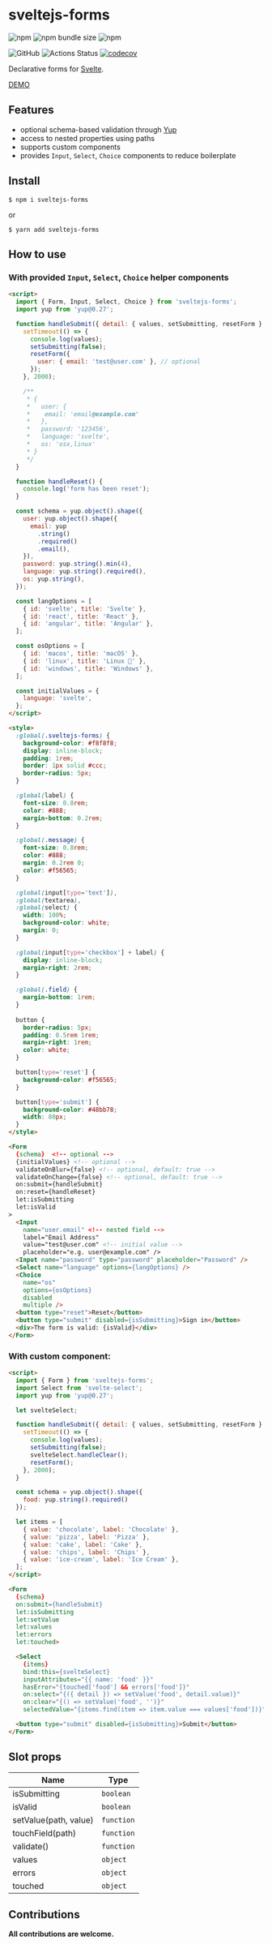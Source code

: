 # sveltejs-forms

![npm](https://img.shields.io/npm/v/sveltejs-forms)
![npm bundle size](https://img.shields.io/bundlephobia/minzip/sveltejs-forms)
![npm](https://img.shields.io/npm/dm/sveltejs-forms)

![GitHub](https://img.shields.io/github/license/mdauner/sveltejs-forms)
![Actions Status](https://github.com/mdauner/sveltejs-forms/workflows/CI/badge.svg)
[![codecov](https://codecov.io/gh/mdauner/sveltejs-forms/branch/master/graph/badge.svg)](https://codecov.io/gh/mdauner/sveltejs-forms)

Declarative forms for [Svelte](https://svelte.dev/).

[DEMO](https://svelte.dev/repl/8e7deaa261364b4f8b2c0caff1982eeb?version=3.23.0)

## Features

- optional schema-based validation through [Yup](https://github.com/jquense/yup)
- access to nested properties using paths
- supports custom components
- provides `Input`, `Select`, `Choice` components to reduce boilerplate

## Install

```shell
$ npm i sveltejs-forms
```

or

```shell
$ yarn add sveltejs-forms
```

## How to use

### With provided `Input`, `Select`, `Choice` helper components

```html
<script>
  import { Form, Input, Select, Choice } from 'sveltejs-forms';
  import yup from 'yup@0.27';

  function handleSubmit({ detail: { values, setSubmitting, resetForm } }) {
    setTimeout(() => {
      console.log(values);
      setSubmitting(false);
      resetForm({
        user: { email: 'test@user.com' }, // optional
      });
    }, 2000);

    /**
     * {
     *   user: {
     *    email: 'email@example.com'
     *   },
     *   password: '123456',
     *   language: 'svelte',
     *   os: 'osx,linux'
     * }
     */
  }

  function handleReset() {
    console.log('form has been reset');
  }

  const schema = yup.object().shape({
    user: yup.object().shape({
      email: yup
        .string()
        .required()
        .email(),
    }),
    password: yup.string().min(4),
    language: yup.string().required(),
    os: yup.string(),
  });

  const langOptions = [
    { id: 'svelte', title: 'Svelte' },
    { id: 'react', title: 'React' },
    { id: 'angular', title: 'Angular' },
  ];

  const osOptions = [
    { id: 'macos', title: 'macOS' },
    { id: 'linux', title: 'Linux 🐧' },
    { id: 'windows', title: 'Windows' },
  ];

  const initialValues = {
    language: 'svelte',
  };
</script>

<style>
  :global(.sveltejs-forms) {
    background-color: #f8f8f8;
    display: inline-block;
    padding: 1rem;
    border: 1px solid #ccc;
    border-radius: 5px;
  }

  :global(label) {
    font-size: 0.8rem;
    color: #888;
    margin-bottom: 0.2rem;
  }

  :global(.message) {
    font-size: 0.8rem;
    color: #888;
    margin: 0.2rem 0;
    color: #f56565;
  }

  :global(input[type='text']),
  :global(textarea),
  :global(select) {
    width: 100%;
    background-color: white;
    margin: 0;
  }

  :global(input[type='checkbox'] + label) {
    display: inline-block;
    margin-right: 2rem;
  }

  :global(.field) {
    margin-bottom: 1rem;
  }
	
  button {
    border-radius: 5px;
    padding: 0.5rem 1rem;
    margin-right: 1rem;
    color: white;
  }

  button[type='reset'] {
    background-color: #f56565;
  }

  button[type='submit'] {
    background-color: #48bb78;
    width: 80px;
  }
</style>

<Form
  {schema}  <!-- optional -->
  {initialValues} <!-- optional -->
  validateOnBlur={false} <!-- optional, default: true -->
  validateOnChange={false} <!-- optional, default: true -->
  on:submit={handleSubmit}
  on:reset={handleReset}
  let:isSubmitting
  let:isValid
>
  <Input
    name="user.email" <!-- nested field -->
    label="Email Address"
    value="test@user.com" <!-- initial value -->
    placeholder="e.g. user@example.com" />
  <Input name="password" type="password" placeholder="Password" />
  <Select name="language" options={langOptions} />
  <Choice
    name="os"
    options={osOptions}
    disabled
    multiple />
  <button type="reset">Reset</button>
  <button type="submit" disabled={isSubmitting}>Sign in</button>
  <div>The form is valid: {isValid}</div>
</Form>
```

### With custom component:

```html
<script>
  import { Form } from 'sveltejs-forms';
  import Select from 'svelte-select';
  import yup from 'yup@0.27';

  let svelteSelect;

  function handleSubmit({ detail: { values, setSubmitting, resetForm } }) {
    setTimeout(() => {
      console.log(values);
      setSubmitting(false);
      svelteSelect.handleClear();
      resetForm();
    }, 2000);
  }

  const schema = yup.object().shape({
    food: yup.string().required()
  });

  let items = [
    { value: 'chocolate', label: 'Chocolate' },
    { value: 'pizza', label: 'Pizza' },
    { value: 'cake', label: 'Cake' },
    { value: 'chips', label: 'Chips' },
    { value: 'ice-cream', label: 'Ice Cream' },
  ];
</script>

<Form
  {schema}
  on:submit={handleSubmit}
  let:isSubmitting
  let:setValue
  let:values
  let:errors
  let:touched>

  <Select
    {items}
    bind:this={svelteSelect}
    inputAttributes="{{ name: 'food' }}"
    hasError="{touched['food'] && errors['food']}"
    on:select="{({ detail }) => setValue('food', detail.value)}"
    on:clear="{() => setValue('food', '')}"
    selectedValue="{items.find(item => item.value === values['food'])}"/>

  <button type="submit" disabled={isSubmitting}>Submit</button>
</Form>
```

## Slot props

| Name | Type |
|------|------|
| isSubmitting | `boolean`
| isValid | `boolean`
| setValue(path, value) | `function`
| touchField(path) | `function`
| validate() | `function`
| values |  `object`
| errors |  `object`
| touched |  `object`

## Contributions

**All contributions are welcome.**
